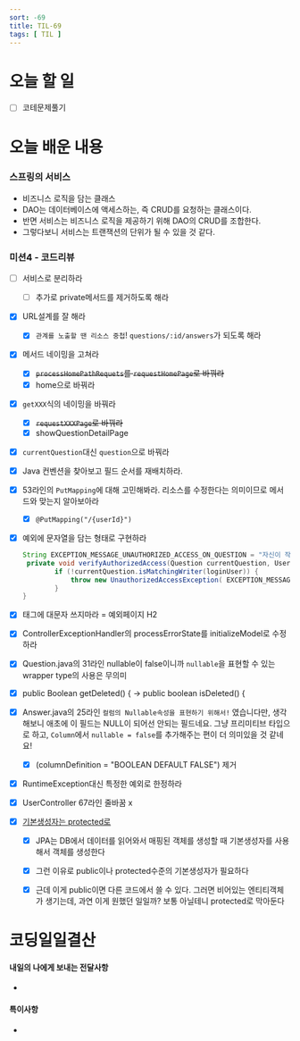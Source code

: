 ```yaml
---
sort: -69
title: TIL-69
tags: [ TIL ]
---
```


# 오늘 할 일

- [ ] 코테문제풀기

# 오늘 배운 내용  

### 스프링의 서비스

* 비즈니스 로직을 담는 클래스
* DAO는 데이터베이스에 액세스하는, 즉 CRUD를 요청하는 클래스이다.
* 반면 서비스는 비즈니스 로직을 제공하기 위해 DAO의 CRUD를 조합한다.
* 그렇다보니 서비스는 트랜잭션의 단위가 될 수 있을 것 같다.



### 미션4 - 코드리뷰

- [ ] 서비스로 분리하라

  - [ ] 추가로 private메서드를 제거하도록 해라

- [x] URL설계를 잘 해라

  - [x] `관계를 노출할 땐 리소스 중첩`! `questions/:id/answers`가 되도록 해라

- [x] 메서드 네이밍을 고쳐라

  - [x] ~~`processHomePathRequets`를 `requestHomePage`로 바꿔라~~
  - [x] home으로 바꿔라

- [x] `getXXX`식의 네이밍을 바꿔라

  - [x] ~~`requestXXXPage`로 바꿔라~~
  - [x] showQuestionDetailPage

- [x] `currentQuestion`대신 `question`으로 바꿔라

- [x] Java 컨벤션을 찾아보고 필드 순서를 재배치하라. 

- [x] 53라인의 `PutMapping`에 대해 고민해봐라. 리소스를 수정한다는 의미이므로 메서드와 맞는지 알아보아라

  - [x]  `@PutMapping("/{userId}")`

- [x] 예외에 문자열을 담는 형태로 구현하라

  ```java
  String EXCEPTION_MESSAGE_UNAUTHORIZED_ACCESS_ON_QUESTION = "자신이 작성한 질문만...";
   private void verifyAuthorizedAccess(Question currentQuestion, User loginUser) {
          if (!currentQuestion.isMatchingWriter(loginUser)) {
              throw new UnauthorizedAccessException( EXCEPTION_MESSAGE_UNAUTHORIZED_ACCESS_ON_QUESTION  );
          }
  }
  ```

- [x] 태그에 대문자 쓰지마라 = 예외페이지 H2

- [x] ControllerExceptionHandler의 processErrorState를 initializeModel로 수정하라

- [x] Question.java의 31라인 nullable이 false이니까 `nullable`을 표현할 수 있는 wrapper type의 사용은 무의미

- [x]  public Boolean getDeleted() { -> public boolean isDeleted() {

- [x] Answer.java의 25라인 `컬럼의 Nullable속성을 표현하기 위해서!` 였습니다만, 생각해보니 애초에 이 필드는 NULL이 되어선 안되는 필드네요.
  그냥 프리미티브 타입으로 하고, `Column`에서 `nullable = false`를 추가해주는 편이 더 의미있을 것 같네요!

  - [x] (columnDefinition = "BOOLEAN DEFAULT FALSE") 제거

- [x] RuntimeException대신 특정한 예외로 한정하라

- [x] UserController 67라인 줄바꿈 x

- [x] [기본생성자는 protected로](http://blog.eomdev.com/ddd/2019/02/17/ddd-setter-default-constructor.html) 

  - [x] JPA는 DB에서 데이터를 읽어와서 매핑된 객체를 생성할 때 기본생성자를 사용해서 객체를 생성한다
  - [x] 그런 이유로 public이나 protected수준의 기본생성자가 필요하다
  - [x] 근데 이게 public이면 다른 코드에서 쓸 수 있다. 그러면 비어있는 엔티티객체가 생기는데, 과연 이게 원했던 일일까? 보통 아닐테니 protected로 막아둔다




# 코딩일일결산

#### 내일의 나에게 보내는 전달사항

* 

#### 특이사항

* 

